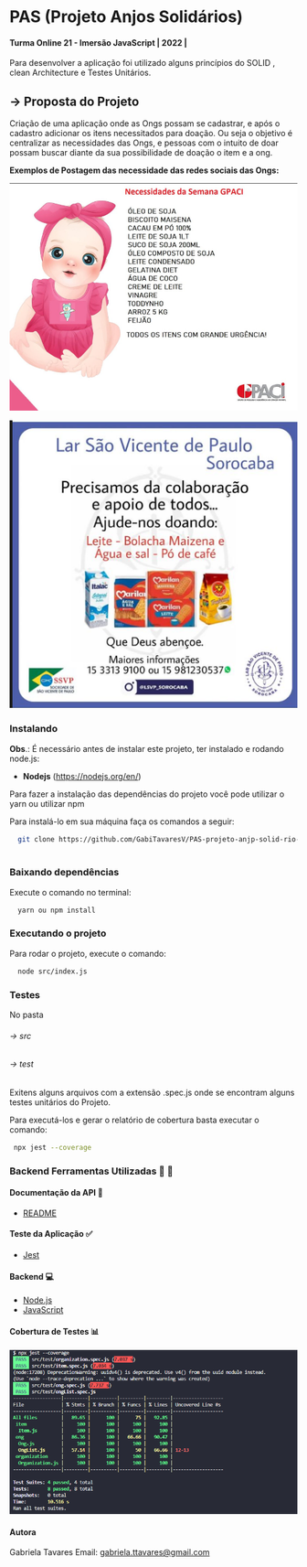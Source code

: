 # PAS (Projeto Anjos Solidários) 

#### Turma Online 21 - Imersão JavaScript | 2022 | 

Para desenvolver a aplicação foi utilizado alguns princípios do SOLID , clean Architecture e Testes Unitários.

## → Proposta do Projeto

Criação de uma aplicação onde as Ongs possam se cadastrar, e após o cadastro adicionar os itens necessitados para doação.
Ou seja o objetivo é centralizar as necessidades das Ongs, e pessoas com o intuito de doar possam buscar diante da sua possibilidade de doação o item e a ong.


**Exemplos de Postagem das necessidade das redes sociais das Ongs:**

![image](src/assets/gpaci.png)


![image](src/assets/larSaoVicente.png)
### Instalando

**Obs**.: É necessário antes de instalar este projeto, ter instalado e rodando node.js:

- **Nodejs** (https://nodejs.org/en/)

Para fazer a instalação das dependências do projeto você pode utilizar o yarn ou utilizar npm

Para instalá-lo em sua máquina faça os comandos a seguir:

```bash
  git clone https://github.com/GabiTavaresV/PAS-projeto-anjp-solid-rio-
 
```

### Baixando dependências

Execute o comando no terminal:

```bash
  yarn ou npm install
```

###  Executando o projeto

Para rodar o projeto, execute o comando:

```bash
  node src/index.js
```



### Testes

No pasta 
###### → src
###### → test
Exitens alguns arquivos com a extensão .spec.js onde se encontram alguns testes  unitários do Projeto.

Para executá-los e gerar o relatório de cobertura basta executar o comando:

```bash
 npx jest --coverage
```



### Backend Ferramentas Utilizadas :wrench: :hammer:


#### Documentação da API :page_facing_up:

- [README](#readme)

#### Teste da Aplicação  :white_check_mark:

- [Jest](#jest)

#### Backend :computer:

- [Node.js](#node)
- [JavaScript](#javascript)


#### Cobertura de Testes :bar_chart:

![image](src/assets/coverage.png)




#### Autora

Gabriela Tavares
Email: gabriela.ttavares@gmail.com